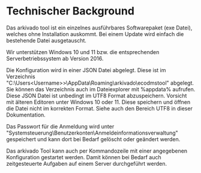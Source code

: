 # Technischer Background

Das arkivado tool ist ein einzelnes ausführbares Softwarepaket (exe Datei), welches ohne Installation auskommt.
Bei einem Update wird einfach die bestehende Datei ausgetauscht.

Wir unterstützen Windows 10 und 11 bzw. die entsprechenden Serverbetriebssystem ab Version 2016.

Die Konfiguration wird in einer JSON Datei abgelegt.
Diese ist im Verzeichnis "C:\Users\<Username>>\AppData\Roaming\arkivado\ecodmstool"
abgelegt.
Sie können das Verzeichnis auch im Dateiexplorer mit %appdata% aufrufen.
Diese JSON Datei ist unbedingt im UTF8 Format abzuspeichern.
Vorsicht mit älteren Editoren unter Windows 10 oder 11. Diese speichern und öffnen die Datei nicht im korrekten Format.
Siehe auch den Bereich UTF8 in dieser Dokumentation.

Das Passwort für die Anmeldung wird unter
"Systemsteuerung\Benutzerkonten\Anmeldeinformationsverwaltung" gespeichert und kann dort bei Bedarf gelöscht oder geändert werden.

Das arkivado Tool kann auch per Kommandozeile mit einer angegebenen Konfiguration gestartet werden.
Damit können bei Bedarf auch zeitgesteuerte Aufgaben auf einem Server durchgeführt werden.
